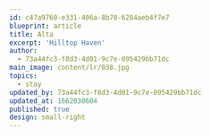 ```yaml
---
id: c47a9760-e331-406a-8b70-6284aeb4f7e7
blueprint: article
title: Alta
excerpt: 'Hilltop Haven'
author:
  - 73a44fc3-f8d3-4d01-9c7e-095429bb71dc
main_image: content/lr/038.jpg
topics:
  - stay
updated_by: 73a44fc3-f8d3-4d01-9c7e-095429bb71dc
updated_at: 1662030604
published: true
design: small-right
---
```

